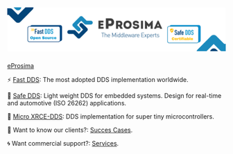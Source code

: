# [![eProsima](https://github.com/lmd-a/MarketingPlan24/blob/c8722404be3ea7b1970d0f0912dfa6f1f930cc3a/Repo%20banners.png)](https://eprosima.com/) 

[eProsima](https://eprosima.com/) 

⚡ [Fast DDS](https://github.com/eProsima/Fast-DDS): The most adopted DDS implementation worldwide.

🔐 [Safe DDS](https://www.eprosima.com/index.php/products-all/eprosima-safe-dds): Light weight DDS for embedded systems. Design for real-time and automotive (ISO 26262) applications.

🤖 [Micro XRCE-DDS](https://github.com/eProsima/Micro-XRCE-DDS): DDS implementation for super tiny microcontrollers.

🔆 Want to know our clients?: [Succes Cases](https://www.eprosima.com/index.php/resources-all/success-cases).

🌀 Want commercial support?: [Services](https://www.eprosima.com/index.php/services-all).
